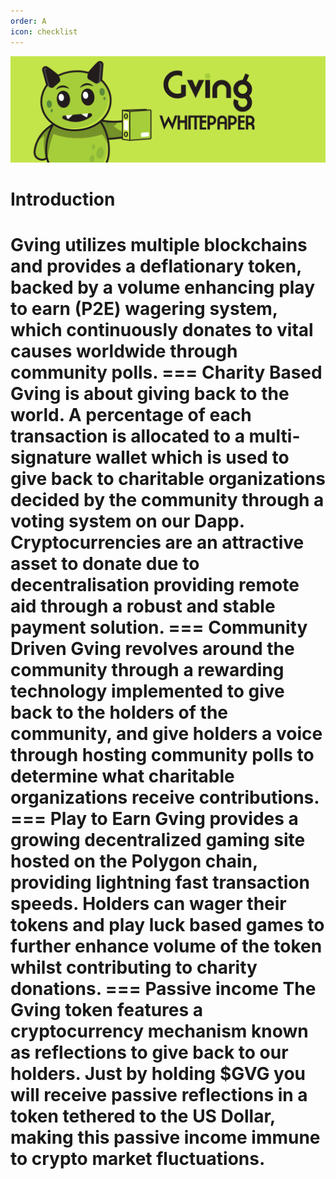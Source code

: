 ```yaml
---
order: A
icon: checklist
---
```

![](whitepaper.png)
# Introduction
Gving utilizes multiple blockchains and provides a deflationary token, backed by a volume enhancing play to earn (P2E) wagering system, which continuously donates to vital causes worldwide through community polls.
=== Charity Based
Gving is about giving back to the world. A percentage of each transaction is allocated to a multi-signature wallet which is used to give back to charitable organizations decided by the community through a voting system on our Dapp. Cryptocurrencies are an attractive asset to donate due to decentralisation providing remote aid through a robust and stable payment solution.
=== Community Driven
Gving revolves around the community through a rewarding technology implemented to give back to the holders of the community, and give holders a voice through hosting community polls to determine what charitable organizations receive contributions.
=== Play to Earn
Gving provides a growing decentralized gaming site hosted on the Polygon chain, providing lightning fast transaction speeds. Holders can wager their tokens and play luck based games to further enhance volume of the token whilst contributing to charity donations.
=== Passive income
The Gving token features a cryptocurrency mechanism known as reflections to give back to our holders. Just by holding $GVG you will receive passive reflections in a token tethered to the US Dollar, making this passive income immune to crypto market fluctuations.
===